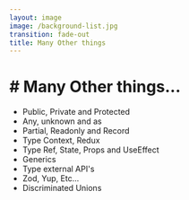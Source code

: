 ```yaml
---
layout: image
image: /background-list.jpg
transition: fade-out
title: Many Other things
---
```


<div class="flex flex-justify-center h-full flex-col">
  <div class="background">

  <h1 class="text-left m-b-0 font-bold">
    # Many Other things...
  </h1>

  <ul>
    <li> Public, Private and Protected </li>
    <li> Any, unknown and as </li>
    <li> Partial, Readonly and Record </li>
    <li> Type Context, Redux </li>
    <li> Type Ref, State, Props and UseEffect </li>
    <li> Generics </li>
    <li> Type external API's </li>
    <li> Zod, Yup, Etc... </li>
    <li> Discriminated Unions </li>
  </ul>

  </div>
</div>

<style>
  a {
    font-weight: 600;
  }
</style>
